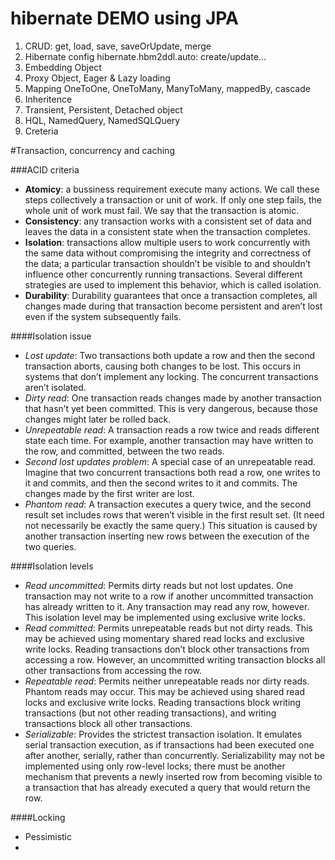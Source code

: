 # hibernate DEMO using JPA
1. CRUD: get, load, save, saveOrUpdate, merge
2. Hibernate config hibernate.hbm2ddl.auto: create/update...
3. Embedding Object
4. Proxy Object, Eager & Lazy loading
5. Mapping OneToOne, OneToMany, ManyToMany, mappedBy, cascade
6. Inheritence
7. Transient, Persistent, Detached object
7. HQL, NamedQuery, NamedSQLQuery
8. Creteria

#Transaction, concurrency and caching

###ACID criteria

* **Atomicy**: a bussiness requirement execute many actions. We call these steps collectively a transaction or unit of work. If only one step fails, the whole unit of work must fail. We say that the transaction is atomic.
* **Consistency**: any transaction works with a consistent set of data and leaves the data in a consistent state when the transaction completes.
* **Isolation**: transactions allow multiple users to work concurrently with the same data without compromising the integrity and correctness of the data; a particular transaction shouldn’t be visible to and shouldn’t influence other concurrently running transactions. Several different strategies are used to implement this behavior, which is called isolation.
* **Durability**: Durability guarantees that once a transaction completes, all changes made during that transaction become persistent and aren’t lost even if the system subsequently fails.

####Isolation issue

* *Lost update*: Two transactions both update a row and then the second transaction aborts, causing both changes to be lost. This occurs in systems that don’t implement any locking. The concurrent transactions aren’t isolated.
* *Dirty read*: One transaction reads changes made by another transaction that hasn’t yet been committed. This is very dangerous, because those changes might later be rolled back.
* *Unrepeatable read*: A transaction reads a row twice and reads different state each time. For example, another transaction may have written to the row, and committed, between the two reads.
* *Second lost updates problem*: A special case of an unrepeatable read. Imagine
that two concurrent transactions both read a row, one writes to it and commits, and then the second writes to it and commits. The changes made by the first writer are lost.
* *Phantom read*: A transaction executes a query twice, and the second result set includes rows that weren’t visible in the first result set. (It need not necessarily be exactly the same query.) This situation is caused by another transaction inserting new rows between the execution of the two queries.

####Isolation levels

* *Read uncommitted*: Permits dirty reads but not lost updates. One transaction may not write to a row if another uncommitted transaction has already written to it. Any transaction may read any row, however. This isolation level may be implemented using exclusive write locks.
* *Read committed*: Permits unrepeatable reads but not dirty reads. This may be achieved using momentary shared read locks and exclusive write locks. Reading transactions don’t block other transactions from accessing a row. However, an uncommitted writing transaction blocks all other transactions from accessing the row.
* *Repeatable read*: Permits neither unrepeatable reads nor dirty reads. Phantom reads may occur. This may be achieved using shared read locks and exclusive write locks. Reading transactions block writing transactions (but not other reading transactions), and writing transactions block all other transactions.
* *Serializable*: Provides the strictest transaction isolation. It emulates serial
transaction execution, as if transactions had been executed one after
another, serially, rather than concurrently. Serializability may not be implemented using only row-level locks; there must be another mechanism that prevents a newly inserted row from becoming visible to a transaction that has already executed a query that would return the row.

####Locking

* Pessimistic
* 
